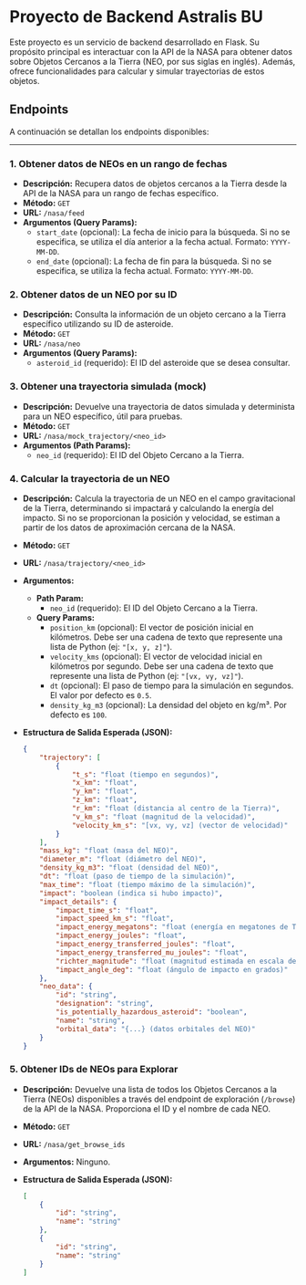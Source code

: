 # Proyecto de Backend Astralis BU

Este proyecto es un servicio de backend desarrollado en Flask. Su propósito principal es interactuar con la API de la NASA para obtener datos sobre Objetos Cercanos a la Tierra (NEO, por sus siglas en inglés). Además, ofrece funcionalidades para calcular y simular trayectorias de estos objetos.

## Endpoints

A continuación se detallan los endpoints disponibles:

---

### 1. Obtener datos de NEOs en un rango de fechas

-   **Descripción:** Recupera datos de objetos cercanos a la Tierra desde la API de la NASA para un rango de fechas específico.
-   **Método:** `GET`
-   **URL:** `/nasa/feed`
-   **Argumentos (Query Params):**
    -   `start_date` (opcional): La fecha de inicio para la búsqueda. Si no se especifica, se utiliza el día anterior a la fecha actual. Formato: `YYYY-MM-DD`.
    -   `end_date` (opcional): La fecha de fin para la búsqueda. Si no se especifica, se utiliza la fecha actual. Formato: `YYYY-MM-DD`.

### 2. Obtener datos de un NEO por su ID

-   **Descripción:** Consulta la información de un objeto cercano a la Tierra específico utilizando su ID de asteroide.
-   **Método:** `GET`
-   **URL:** `/nasa/neo`
-   **Argumentos (Query Params):**
    -   `asteroid_id` (requerido): El ID del asteroide que se desea consultar.

### 3. Obtener una trayectoria simulada (mock)

-   **Descripción:** Devuelve una trayectoria de datos simulada y determinista para un NEO específico, útil para pruebas.
-   **Método:** `GET`
-   **URL:** `/nasa/mock_trajectory/<neo_id>`
-   **Argumentos (Path Params):**
    -   `neo_id` (requerido): El ID del Objeto Cercano a la Tierra.

### 4. Calcular la trayectoria de un NEO

-   **Descripción:** Calcula la trayectoria de un NEO en el campo gravitacional de la Tierra, determinando si impactará y calculando la energía del impacto. Si no se proporcionan la posición y velocidad, se estiman a partir de los datos de aproximación cercana de la NASA.
-   **Método:** `GET`
-   **URL:** `/nasa/trajectory/<neo_id>`
-   **Argumentos:**
    -   **Path Param:**
        -   `neo_id` (requerido): El ID del Objeto Cercano a la Tierra.
    -   **Query Params:**
        -   `position_km` (opcional): El vector de posición inicial en kilómetros. Debe ser una cadena de texto que represente una lista de Python (ej: `"[x, y, z]"`).
        -   `velocity_kms` (opcional): El vector de velocidad inicial en kilómetros por segundo. Debe ser una cadena de texto que represente una lista de Python (ej: `"[vx, vy, vz]"`).
        -   `dt` (opcional): El paso de tiempo para la simulación en segundos. El valor por defecto es `0.5`.
        -   `density_kg_m3` (opcional): La densidad del objeto en kg/m³. Por defecto es `100`.

-   **Estructura de Salida Esperada (JSON):**

    ```json
    {
        "trajectory": [
            {
                "t_s": "float (tiempo en segundos)",
                "x_km": "float",
                "y_km": "float",
                "z_km": "float",
                "r_km": "float (distancia al centro de la Tierra)",
                "v_km_s": "float (magnitud de la velocidad)",
                "velocity_km_s": "[vx, vy, vz] (vector de velocidad)"
            }
        ],
        "mass_kg": "float (masa del NEO)",
        "diameter_m": "float (diámetro del NEO)",
        "density_kg_m3": "float (densidad del NEO)",
        "dt": "float (paso de tiempo de la simulación)",
        "max_time": "float (tiempo máximo de la simulación)",
        "impact": "boolean (indica si hubo impacto)",
        "impact_details": {
            "impact_time_s": "float",
            "impact_speed_km_s": "float",
            "impact_energy_megatons": "float (energía en megatones de TNT)",
            "impact_energy_joules": "float",
            "impact_energy_transferred_joules": "float",
            "impact_energy_transferred_mu_joules": "float",
            "richter_magnitude": "float (magnitud estimada en escala de Richter)",
            "impact_angle_deg": "float (ángulo de impacto en grados)"
        },
        "neo_data": {
            "id": "string",
            "designation": "string",
            "is_potentially_hazardous_asteroid": "boolean",
            "name": "string",
            "orbital_data": "{...} (datos orbitales del NEO)"
        }
    }
    ```

### 5. Obtener IDs de NEOs para Explorar

-   **Descripción:** Devuelve una lista de todos los Objetos Cercanos a la Tierra (NEOs) disponibles a través del endpoint de exploración (`/browse`) de la API de la NASA. Proporciona el ID y el nombre de cada NEO.
-   **Método:** `GET`
-   **URL:** `/nasa/get_browse_ids`
-   **Argumentos:** Ninguno.
-   **Estructura de Salida Esperada (JSON):**

    ```json
    [
        {
            "id": "string",
            "name": "string"
        },
        {
            "id": "string",
            "name": "string"
        }
    ]
    ```